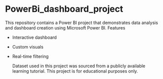 # PowerBi_dashboard_project

This repository contains a Power BI project that demonstrates data analysis and dashboard creation using Microsoft Power BI.
Features
- Interactive dashboard
- Custom visuals
- Real-time filtering

  Dataset used in this project was sourced from a publicly available learning tutorial. This project is for educational purposes only.
